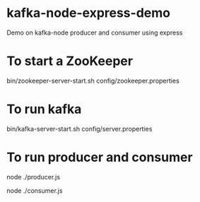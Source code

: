 # kafka-node-express-demo
Demo on kafka-node producer and consumer using express

# To start a ZooKeeper
bin/zookeeper-server-start.sh config/zookeeper.properties

# To run kafka
bin/kafka-server-start.sh config/server.properties

# To run producer and consumer
node ./producer.js

node ./consumer.js
